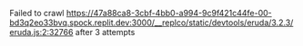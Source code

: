 Failed to crawl https://47a88ca8-3cbf-4bb0-a994-9c9f421c44fe-00-bd3q2eo33bvq.spock.replit.dev:3000/__replco/static/devtools/eruda/3.2.3/eruda.js:2:32766 after 3 attempts
